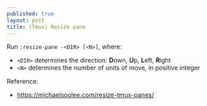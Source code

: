 ```yaml
---
published: true
layout: post
title: (Tmux) Resize pane
---
```


Run `:resize-pane -<DIR> [<N>]`, where:
- `<DIR>` determines the direction: **D**own, **U**p, **L**eft, **R**ight
- `<N>` determines the number of units of move, in positive integer


Reference:
- <https://michaelsoolee.com/resize-tmux-panes/>
